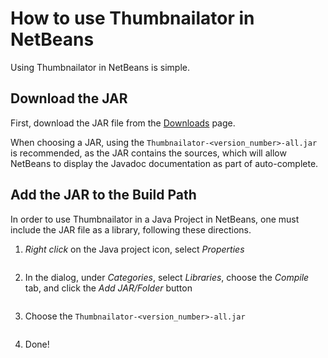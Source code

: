 # How to use Thumbnailator in NetBeans #

Using Thumbnailator in NetBeans is simple.

## Download the JAR ##

First, download the JAR file from the [Downloads](http://code.google.com/p/thumbnailator/downloads/list) page.

When choosing a JAR, using the `Thumbnailator-<version_number>-all.jar` is recommended, as the JAR contains the sources, which will allow
NetBeans to display the Javadoc documentation as part of auto-complete.

## Add the JAR to the Build Path ##

In order to use Thumbnailator in a Java Project in NetBeans, one must include the JAR file as a library, following these directions.

1. _Right click_ on the Java project icon, select _Properties_

> ![![](http://wiki.thumbnailator.googlecode.com/hg/img/using/netbeans/thumbnail-step1.png)](http://wiki.thumbnailator.googlecode.com/hg/img/using/netbeans/step1.png)


2. In the dialog, under _Categories_, select _Libraries_, choose the _Compile_ tab, and click the _Add JAR/Folder_ button

> ![![](http://wiki.thumbnailator.googlecode.com/hg/img/using/netbeans/thumbnail-step2.png)](http://wiki.thumbnailator.googlecode.com/hg/img/using/netbeans/step2.png)


3. Choose the `Thumbnailator-<version_number>-all.jar`

> ![![](http://wiki.thumbnailator.googlecode.com/hg/img/using/netbeans/thumbnail-step3.png)](http://wiki.thumbnailator.googlecode.com/hg/img/using/netbeans/step3.png)


4. Done!

> ![![](http://wiki.thumbnailator.googlecode.com/hg/img/using/netbeans/thumbnail-step4.png)](http://wiki.thumbnailator.googlecode.com/hg/img/using/netbeans/step4.png)


